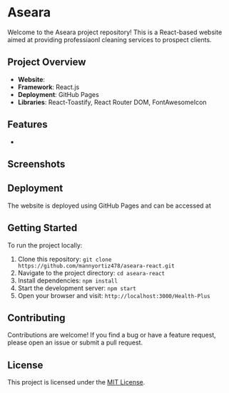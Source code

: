 # Aseara

Welcome to the Aseara project repository! This is a React-based website aimed at providing professiaonl cleaning services to prospect clients.

## Project Overview

- **Website**:
- **Framework**: React.js
- **Deployment**: GitHub Pages
- **Libraries**: React-Toastify, React Router DOM, FontAwesomeIcon

## Features

- 

## Screenshots


## Deployment

The website is deployed using GitHub Pages and can be accessed at

## Getting Started

To run the project locally:

1. Clone this repository: `git clone https://github.com/mannyortiz478/aseara-react.git`
2. Navigate to the project directory: `cd aseara-react`
3. Install dependencies: `npm install`
4. Start the development server: `npm start`
5. Open your browser and visit: `http://localhost:3000/Health-Plus`

## Contributing

Contributions are welcome! If you find a bug or have a feature request, please open an issue or submit a pull request.

## License

This project is licensed under the [MIT License](./LICENSE "Project LICENSE").
